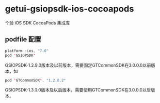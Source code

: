 # getui-gsiopsdk-ios-cocoapods


个验 iOS SDK CocoaPods 集成库

## podfile 配置
``` java
platform :ios, "7.0"
pod 'GSIOPSDK'

```

GSIOPSDK-1.2.9.0版本及以前版本，需要固定GTCommonSDK在3.0.0.0以前版本，如
``` java
pod 'GTCommonSDK', "1.2.8.2"

```

GSIOPSDK-1.3.0.0版本及以后版本，需要使用GTCommonSDK在3.0.0.0以后版本。
